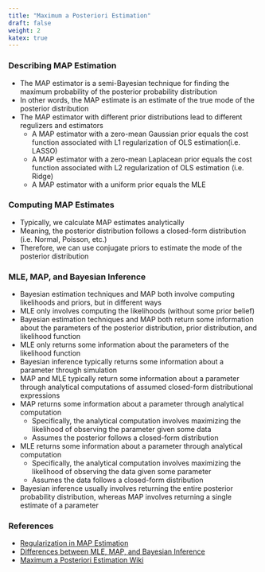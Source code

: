 ```yaml
---
title: "Maximum a Posteriori Estimation"
draft: false
weight: 2
katex: true
---
```


### Describing MAP Estimation
- The MAP estimator is a semi-Bayesian technique for finding the maximum probability of the posterior probability distribution
- In other words, the MAP estimate is an estimate of the true mode of the posterior distribution
- The MAP estimator with different prior distributions lead to different regulizers and estimators
	- A MAP estimator with a zero-mean Gaussian prior equals the cost function associated with L1 regularization of OLS estimation(i.e. LASSO)
	- A MAP estimator with a zero-mean Laplacean prior equals the cost function associated with L2 regularization of OLS estimation (i.e. Ridge)
	- A MAP estimator with a uniform prior equals the MLE

### Computing MAP Estimates
- Typically, we calculate MAP estimates analytically
- Meaning, the posterior distribution follows a closed-form distribution (i.e. Normal, Poisson, etc.)
- Therefore, we can use conjugate priors to estimate the mode of the posterior distribution

### MLE, MAP, and Bayesian Inference
- Bayesian estimation techniques and MAP both involve computing likelihoods and priors, but in different ways
- MLE only involves computing the likelihoods (without some prior belief)
- Bayesian estimation techniques and MAP both return some information about the parameters of the posterior distribution, prior distribution, and likelihood function
- MLE only returns some information about the parameters of the likelihood function
- Bayesian inference typically returns some information about a parameter through simulation
- MAP and MLE typically return some information about a parameter through analytical computations of assumed closed-form distributional expressions
- MAP returns some information about a parameter through analytical computation
	- Specifically, the analytical computation involves maximizing the likelihood of observing the parameter given some data
	- Assumes the posterior follows a closed-form distribution
- MLE returns some information about a parameter through analytical computation
	- Specifically, the analytical computation involves maximizing the likelihood of observing the data given some parameter
	- Assumes the data follows a closed-form distribution
- Bayesian inference usually involves returning the entire posterior probability distribution, whereas MAP involves returning a single estimate of a parameter

### References
- [Regularization in MAP Estimation](http://bjlkeng.github.io/posts/probabilistic-interpretation-of-regularization/)
- [Differences between MLE, MAP, and Bayesian Inference](https://towardsdatascience.com/mle-map-and-bayesian-inference-3407b2d6d4d9)
- [Maximum a Posteriori Estimation Wiki](https://en.wikipedia.org/wiki/Maximum_a_posteriori_estimation)
